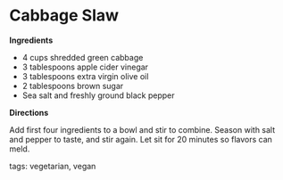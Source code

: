 Cabbage Slaw
============

__Ingredients__

* 4 cups shredded green cabbage
* 3 tablespoons apple cider vinegar
* 3 tablespoons extra virgin olive oil
* 2 tablespoons brown sugar
* Sea salt and freshly ground black pepper

__Directions__

Add first four ingredients to a bowl and stir to combine. Season with salt and pepper to taste, and stir again. Let sit for 20 minutes so flavors can meld.

tags: vegetarian, vegan
